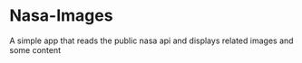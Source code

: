 # Nasa-Images

A simple app that reads the public nasa api and displays related images
and some content
